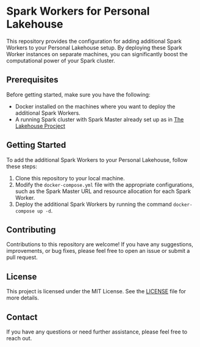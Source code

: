 # Spark Workers for Personal Lakehouse

This repository provides the configuration for adding additional Spark Workers to your Personal Lakehouse setup. By deploying these Spark Worker instances on separate machines, you can significantly boost the computational power of your Spark cluster.

## Prerequisites
Before getting started, make sure you have the following:

- Docker installed on the machines where you want to deploy the additional Spark Workers.
- A running Spark cluster with Spark Master already set up as in [The Lakehouse Procject](https://github.com/thorify/lakehouse)

## Getting Started
To add the additional Spark Workers to your Personal Lakehouse, follow these steps:

1. Clone this repository to your local machine.
2. Modify the `docker-compose.yml` file with the appropriate configurations, such as the Spark Master URL and resource allocation for each Spark Worker.
3. Deploy the additional Spark Workers by running the command `docker-compose up -d`.

## Contributing
Contributions to this repository are welcome! If you have any suggestions, improvements, or bug fixes, please feel free to open an issue or submit a pull request.

## License
This project is licensed under the MIT License. See the [LICENSE](LICENSE) file for more details.

## Contact
If you have any questions or need further assistance, please feel free to reach out.
